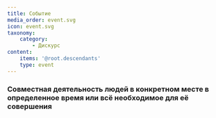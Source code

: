 ```yaml
---
title: Событие
media_order: event.svg
icon: event.svg
taxonomy:
    category:
        - Дискурс
content:
    items: '@root.descendants'
    type: event
---
```


### Cовместная деятельность людей в конкретном месте в определенное время или всё необходимое для её совершения
